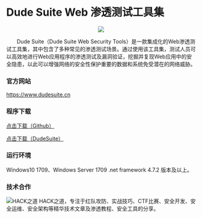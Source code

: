 # Dude Suite Web 渗透测试工具集

<p align="center">
    <img src="https://github.com/x364e3ab6/DudeSuite/assets/73023058/37e89596-fda7-4021-814e-68143ac7f50d"> 
</p>

&emsp;&emsp;Dude Suite（Dude Suite Web Security Tools）是一款集成化的Web渗透测试工具集，其中包含了多种常见的渗透测试场景。通过使用该工具集，测试人员可以高效地进行Web应用程序的渗透测试及漏洞验证，挖掘并复现Web应用中的安全隐患，以此可以增强网络的安全性保护重要的数据和系统免受潜在的网络威胁。

### 官方网站

https://www.dudesuite.cn 

### 程序下载

[点击下载（Github）](https://github.com/x364e3ab6/DudeSuite/releases/download/v1.4.0.6/DudeSuite_Latest_Win.zip)  

[点击下载（DudeSuite）](http://update.dudesuite.cn:8530/DudeSuite_Latest_Win.zip)

### 运行环境
Windows10 1709、Windows Server 1709 .net framework 4.7.2 版本及以上。  

### 技术合作
![HACK之道](https://github.com/x364e3ab6/DudeSuite/assets/73023058/efb2fbe1-1981-470c-8bdb-3eab089350c6)
HACK之道，专注于红队攻防、实战技巧、CTF比赛、安全开发、安全运维、安全架构等精华技术文章及渗透教程、安全工具的分享。


